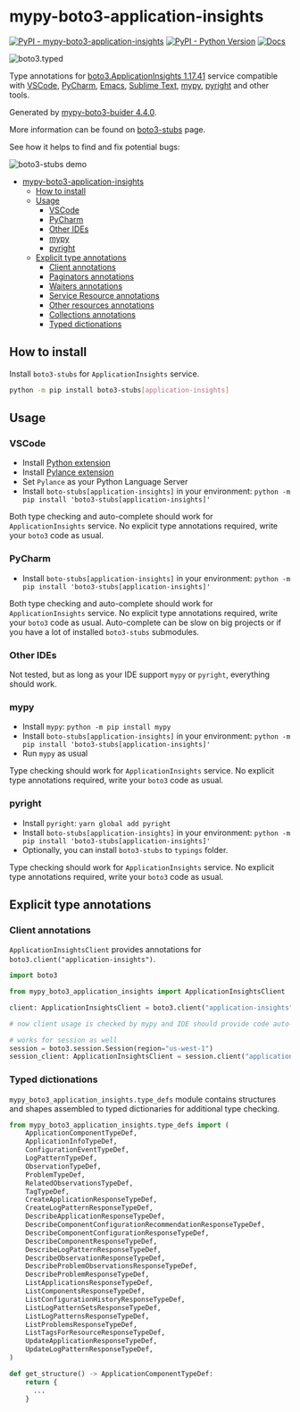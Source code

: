 # mypy-boto3-application-insights

[![PyPI - mypy-boto3-application-insights](https://img.shields.io/pypi/v/mypy-boto3-application-insights.svg?color=blue)](https://pypi.org/project/mypy-boto3-application-insights)
[![PyPI - Python Version](https://img.shields.io/pypi/pyversions/mypy-boto3-application-insights.svg?color=blue)](https://pypi.org/project/mypy-boto3-application-insights)
[![Docs](https://img.shields.io/readthedocs/mypy-boto3-builder.svg?color=blue)](https://mypy-boto3-builder.readthedocs.io/)

![boto3.typed](https://github.com/vemel/mypy_boto3_builder/raw/master/logo.png)

Type annotations for
[boto3.ApplicationInsights 1.17.41](https://boto3.amazonaws.com/v1/documentation/api/1.17.41/reference/services/application-insights.html#ApplicationInsights) service
compatible with
[VSCode](https://code.visualstudio.com/),
[PyCharm](https://www.jetbrains.com/pycharm/),
[Emacs](https://www.gnu.org/software/emacs/),
[Sublime Text](https://www.sublimetext.com/),
[mypy](https://github.com/python/mypy),
[pyright](https://github.com/microsoft/pyright)
and other tools.

Generated by [mypy-boto3-buider 4.4.0](https://github.com/vemel/mypy_boto3_builder).

More information can be found on [boto3-stubs](https://pypi.org/project/boto3-stubs/) page.

See how it helps to find and fix potential bugs:

![boto3-stubs demo](https://github.com/vemel/mypy_boto3_builder/raw/master/demo.gif)

- [mypy-boto3-application-insights](#mypy-boto3-application-insights)
  - [How to install](#how-to-install)
  - [Usage](#usage)
    - [VSCode](#vscode)
    - [PyCharm](#pycharm)
    - [Other IDEs](#other-ides)
    - [mypy](#mypy)
    - [pyright](#pyright)
  - [Explicit type annotations](#explicit-type-annotations)
    - [Client annotations](#client-annotations)
    - [Paginators annotations](#paginators-annotations)
    - [Waiters annotations](#waiters-annotations)
    - [Service Resource annotations](#service-resource-annotations)
    - [Other resources annotations](#other-resources-annotations)
    - [Collections annotations](#collections-annotations)
    - [Typed dictionations](#typed-dictionations)

## How to install

Install `boto3-stubs` for `ApplicationInsights` service.

```bash
python -m pip install boto3-stubs[application-insights]
```

## Usage

### VSCode

- Install [Python extension](https://marketplace.visualstudio.com/items?itemName=ms-python.python)
- Install [Pylance extension](https://marketplace.visualstudio.com/items?itemName=ms-python.vscode-pylance)
- Set `Pylance` as your Python Language Server
- Install `boto-stubs[application-insights]` in your environment: `python -m pip install 'boto3-stubs[application-insights]'`

Both type checking and auto-complete should work for `ApplicationInsights` service.
No explicit type annotations required, write your `boto3` code as usual.

### PyCharm

- Install `boto-stubs[application-insights]` in your environment: `python -m pip install 'boto3-stubs[application-insights]'`

Both type checking and auto-complete should work for `ApplicationInsights` service.
No explicit type annotations required, write your `boto3` code as usual.
Auto-complete can be slow on big projects or if you have a lot of installed `boto3-stubs` submodules.

### Other IDEs

Not tested, but as long as your IDE support `mypy` or `pyright`, everything should work.

### mypy

- Install `mypy`: `python -m pip install mypy`
- Install `boto-stubs[application-insights]` in your environment: `python -m pip install 'boto3-stubs[application-insights]'`
- Run `mypy` as usual

Type checking should work for `ApplicationInsights` service.
No explicit type annotations required, write your `boto3` code as usual.

### pyright

- Install `pyright`: `yarn global add pyright`
- Install `boto-stubs[application-insights]` in your environment: `python -m pip install 'boto3-stubs[application-insights]'`
- Optionally, you can install `boto3-stubs` to `typings` folder.

Type checking should work for `ApplicationInsights` service.
No explicit type annotations required, write your `boto3` code as usual.

## Explicit type annotations

### Client annotations

`ApplicationInsightsClient` provides annotations for `boto3.client("application-insights")`.

```python
import boto3

from mypy_boto3_application_insights import ApplicationInsightsClient

client: ApplicationInsightsClient = boto3.client("application-insights")

# now client usage is checked by mypy and IDE should provide code auto-complete

# works for session as well
session = boto3.session.Session(region="us-west-1")
session_client: ApplicationInsightsClient = session.client("application-insights")
```








### Typed dictionations

`mypy_boto3_application_insights.type_defs` module contains structures and shapes assembled
to typed dictionaries for additional type checking.

```python
from mypy_boto3_application_insights.type_defs import (
    ApplicationComponentTypeDef,
    ApplicationInfoTypeDef,
    ConfigurationEventTypeDef,
    LogPatternTypeDef,
    ObservationTypeDef,
    ProblemTypeDef,
    RelatedObservationsTypeDef,
    TagTypeDef,
    CreateApplicationResponseTypeDef,
    CreateLogPatternResponseTypeDef,
    DescribeApplicationResponseTypeDef,
    DescribeComponentConfigurationRecommendationResponseTypeDef,
    DescribeComponentConfigurationResponseTypeDef,
    DescribeComponentResponseTypeDef,
    DescribeLogPatternResponseTypeDef,
    DescribeObservationResponseTypeDef,
    DescribeProblemObservationsResponseTypeDef,
    DescribeProblemResponseTypeDef,
    ListApplicationsResponseTypeDef,
    ListComponentsResponseTypeDef,
    ListConfigurationHistoryResponseTypeDef,
    ListLogPatternSetsResponseTypeDef,
    ListLogPatternsResponseTypeDef,
    ListProblemsResponseTypeDef,
    ListTagsForResourceResponseTypeDef,
    UpdateApplicationResponseTypeDef,
    UpdateLogPatternResponseTypeDef,
)

def get_structure() -> ApplicationComponentTypeDef:
    return {
      ...
    }
```
